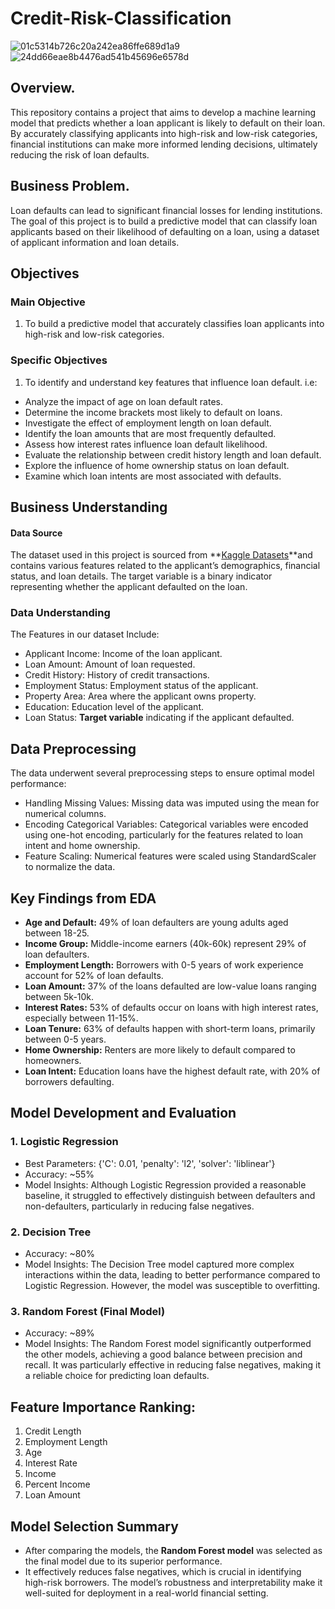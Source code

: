# Credit-Risk-Classification
![01c5314b726c20a242ea86ffe689d1a9](https://github.com/user-attachments/assets/9be8c86d-0ffe-4b91-93e6-a60bb31c74cc)![24dd66eae8b4476ad541b45696e6578d](https://github.com/user-attachments/assets/e158c638-53f3-4221-88b3-1e0b32da0f2b)


## Overview.
This repository contains a project that aims to develop a machine learning model that predicts whether a loan applicant is likely to default on their loan. By accurately classifying applicants into high-risk and low-risk categories, financial institutions can make more informed lending decisions, ultimately reducing the risk of loan defaults.
## Business Problem.
Loan defaults can lead to significant financial losses for lending institutions. The goal of this project is to build a predictive model that can classify loan applicants based on their likelihood of defaulting on a loan, using a dataset of applicant information and loan details.

## Objectives
### Main Objective
1. To build a predictive model that accurately classifies loan applicants into high-risk and low-risk categories.
### Specific Objectives
1. To identify and understand key features that influence loan default. i.e:

- Analyze the impact of age on loan default rates.
- Determine the income brackets most likely to default on loans.
- Investigate the effect of employment length on loan default.
- Identify the loan amounts that are most frequently defaulted.
- Assess how interest rates influence loan default likelihood.
- Evaluate the relationship between credit history length and loan default.
- Explore the influence of home ownership status on loan default.
- Examine which loan intents are most associated with defaults.

## Business Understanding
#### Data Source
The dataset used in this project is sourced from **[Kaggle Datasets](https://www.kaggle.com/datasets)**and contains various features related to the applicant’s demographics, financial status, and loan details. The target variable is a binary indicator representing whether the applicant defaulted on the loan.
### Data Understanding
The Features in our dataset Include:
- Applicant Income: Income of the loan applicant.
- Loan Amount: Amount of loan requested.
- Credit History: History of credit transactions.
- Employment Status: Employment status of the applicant.
- Property Area: Area where the applicant owns property.
- Education: Education level of the applicant.
- Loan Status: **Target variable** indicating if the applicant defaulted.

## Data Preprocessing
The data underwent several preprocessing steps to ensure optimal model performance:

- Handling Missing Values: Missing data was imputed using the mean for numerical columns.
- Encoding Categorical Variables: Categorical variables were encoded using one-hot encoding, particularly for the features related to loan intent and home ownership.
- Feature Scaling: Numerical features were scaled using StandardScaler to normalize the data.

## Key Findings from EDA
- **Age and Default:** 49% of loan defaulters are young adults aged between 18-25.
- **Income Group:** Middle-income earners (40k-60k) represent 29% of loan defaulters.
- **Employment Length:** Borrowers with 0-5 years of work experience account for 52% of loan defaults.
- **Loan Amount:** 37% of the loans defaulted are low-value loans ranging between 5k-10k.
- **Interest Rates:** 53% of defaults occur on loans with high interest rates, especially between 11-15%.
- **Loan Tenure:** 63% of defaults happen with short-term loans, primarily between 0-5 years.
- **Home Ownership:** Renters are more likely to default compared to homeowners.
- **Loan Intent:** Education loans have the highest default rate, with 20% of borrowers defaulting.


## Model Development and Evaluation
### 1. Logistic Regression
- Best Parameters: {'C': 0.01, 'penalty': 'l2', 'solver': 'liblinear'}
- Accuracy: ~55%
- Model Insights: Although Logistic Regression provided a reasonable baseline, it struggled to effectively distinguish between defaulters and non-defaulters, particularly in reducing false negatives.
### 2. Decision Tree
- Accuracy: ~80%
- Model Insights: The Decision Tree model captured more complex interactions within the data, leading to better performance compared to Logistic Regression. However, the model was susceptible to overfitting.
### 3. Random Forest (Final Model)
- Accuracy: ~89%
- Model Insights: The Random Forest model significantly outperformed the other models, achieving a good balance between precision and recall. It was particularly effective in reducing false negatives, making it a reliable choice for predicting loan defaults.

## Feature Importance Ranking:

1. Credit Length
2. Employment Length
3. Age
4. Interest Rate
5. Income
6. Percent Income
7. Loan Amount

## Model Selection Summary
- After comparing the models, the **Random Forest model** was selected as the final model due to its superior performance.
-  It effectively reduces false negatives, which is crucial in identifying high-risk borrowers. The model’s robustness and interpretability make it well-suited for deployment in a real-world financial setting.

